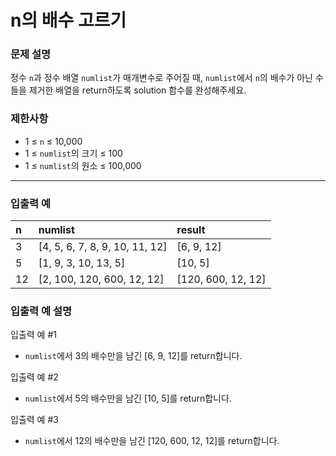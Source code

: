 # n의 배수 고르기

### 문제 설명

정수 `n`과 정수 배열 `numlist`가 매개변수로 주어질 때, `numlist`에서 `n`의 배수가 아닌 수들을 제거한 배열을 return하도록 solution 함수를 완성해주세요.

### 제한사항
- 1 ≤ `n` ≤ 10,000
- 1 ≤ `numlist`의 크기 ≤ 100
- 1 ≤ `numlist`의 원소 ≤ 100,000

---

### 입출력 예
|n|numlist|result|
|:---|:---|:---|
|3|[4, 5, 6, 7, 8, 9, 10, 11, 12]|[6, 9, 12]|
|5|[1, 9, 3, 10, 13, 5]|[10, 5]|
|12|[2, 100, 120, 600, 12, 12]|[120, 600, 12, 12]|

### 입출력 예 설명
입출력 예 #1
- `numlist`에서 3의 배수만을 남긴 [6, 9, 12]를 return합니다.

입출력 예 #2
- `numlist`에서 5의 배수만을 남긴 [10, 5]를 return합니다.

입출력 예 #3
- `numlist`에서 12의 배수만을 남긴 [120, 600, 12, 12]를 return합니다.
